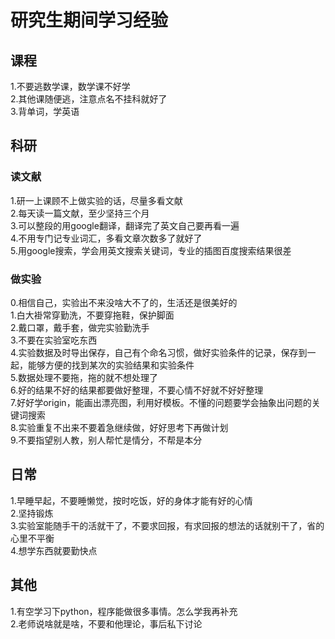 # 研究生期间学习经验  
## 课程 
1.不要逃数学课，数学课不好学  
2.其他课随便逃，注意点名不挂科就好了  
3.背单词，学英语
## 科研
### 读文献  
1.研一上课顾不上做实验的话，尽量多看文献  
2.每天读一篇文献，至少坚持三个月  
3.可以整段的用google翻译，翻译完了英文自己要再看一遍  
4.不用专门记专业词汇，多看文章次数多了就好了  
5.用google搜索，学会用英文搜索关键词，专业的插图百度搜索结果很差  

### 做实验
0.相信自己，实验出不来没啥大不了的，生活还是很美好的  
1.白大褂常穿勤洗，不要穿拖鞋，保护脚面  
2.戴口罩，戴手套，做完实验勤洗手  
3.不要在实验室吃东西  
4.实验数据及时导出保存，自己有个命名习惯，做好实验条件的记录，保存到一起，能够方便的找到某次的实验结果和实验条件  
5.数据处理不要拖，拖的就不想处理了  
6.好的结果不好的结果都要做好整理，不要心情不好就不好好整理  
7.好好学origin，能画出漂亮图，利用好模板。不懂的问题要学会抽象出问题的关键词搜索  
8.实验重复不出来不要着急继续做，好好思考下再做计划  
9.不要指望别人教，别人帮忙是情分，不帮是本分

##  日常  
1.早睡早起，不要睡懒觉，按时吃饭，好的身体才能有好的心情  
2.坚持锻炼  
3.实验室能随手干的活就干了，不要求回报，有求回报的想法的话就别干了，省的心里不平衡  
4.想学东西就要勤快点  

## 其他  
1.有空学习下python，程序能做很多事情。怎么学我再补充  
2.老师说啥就是啥，不要和他理论，事后私下讨论  
